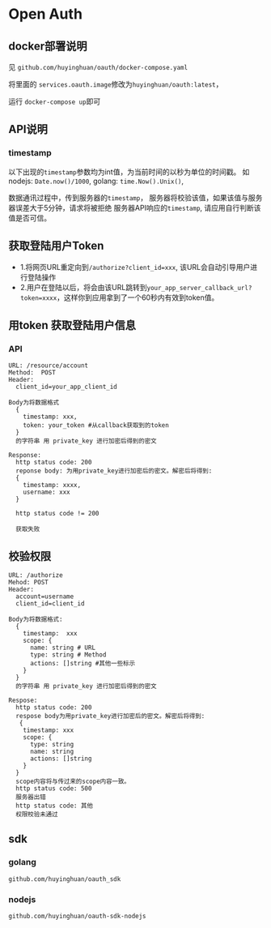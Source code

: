 # Open Auth

## docker部署说明

见 `github.com/huyinghuan/oauth/docker-compose.yaml`

将里面的 `services.oauth.image`修改为`huyinghuan/oauth:latest`，

运行 `docker-compose up`即可


## API说明

### timestamp

以下出现的`timestamp`参数均为int值，为当前时间的以秒为单位的时间戳。
如nodejs: `Date.now()/1000`, golang: `time.Now().Unix()`, 

数据通讯过程中，传到服务器的`timestamp`， 服务器将校验该值，如果该值与服务器误差大于5分钟，请求将被拒绝
服务器API响应的`timestamp`, 请应用自行判断该值是否可信。


## 获取登陆用户Token

- 1.将网页URL重定向到`/authorize?client_id=xxx`, 该URL会自动引导用户进行登陆操作
- 2.用户在登陆以后，将会由该URL跳转到`your_app_server_callback_url?token=xxxx`，这样你到应用拿到了一个60秒内有效到token值。


## 用token 获取登陆用户信息

### API

```
URL: /resource/account
Method:  POST
Header:
  client_id=your_app_client_id

Body为将数据格式 
  {
    timestamp: xxx,
    token: your_token #从callback获取到的token
  }
  的字符串 用 private_key 进行加密后得到的密文

Response:
  http status code: 200
  reponse body: 为用private_key进行加密后的密文。解密后将得到:
  {
    timestamp: xxxx,
    username: xxx
  }

  http status code != 200

  获取失败
```


## 校验权限

```
URL: /authorize
Mehod: POST
Header:
  account=username
  client_id=client_id

Body为将数据格式:
  {
    timestamp:  xxx
    scope: {
      name: string # URL
      type: string # Method
      actions: []string #其他一些标示
    }
  }
  的字符串 用 private_key 进行加密后得到的密文

Respose:
  http status code: 200
  respose body为用private_key进行加密后的密文。解密后将得到:
   {
    timestamp: xxx
    scope: {
      type: string
      name: string
      actions: []string
    }
  }
  scope内容将与传过来的scope内容一致。
  http status code: 500
  服务器出错
  http status code: 其他
  权限校验未通过

```

## sdk

### golang

`github.com/huyinghuan/oauth_sdk`

### nodejs

`github.com/huyinghuan/oauth-sdk-nodejs`